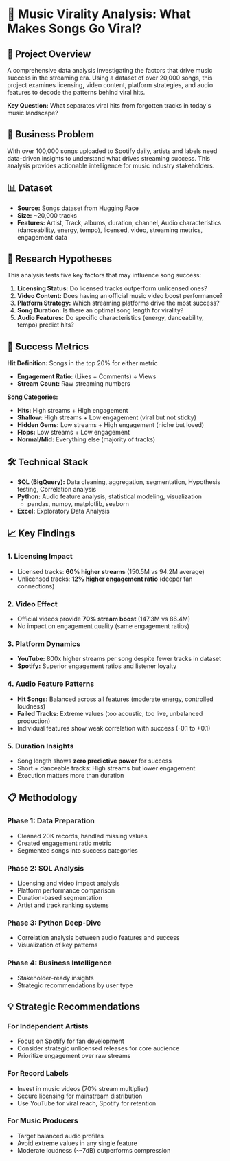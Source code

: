 # 🎵 Music Virality Analysis: What Makes Songs Go Viral?

## 📖 Project Overview

A comprehensive data analysis investigating the factors that drive music success in the streaming era. Using a dataset of over 20,000 songs, this project examines licensing, video content, platform strategies, and audio features to decode the patterns behind viral hits.

**Key Question:** What separates viral hits from forgotten tracks in today's music landscape?

## 🎯 Business Problem

With over 100,000 songs uploaded to Spotify daily, artists and labels need data-driven insights to understand what drives streaming success. This analysis provides actionable intelligence for music industry stakeholders.

## 📊 Dataset

- **Source:** Songs dataset from Hugging Face
- **Size:** ~20,000 tracks
- **Features:** Artist, Track, albums, duration, channel, Audio characteristics (danceability, energy, tempo), licensed, video, streaming metrics, engagement data

## 🔬 Research Hypotheses

This analysis tests five key factors that may influence song success:

1. **Licensing Status:** Do licensed tracks outperform unlicensed ones?
2. **Video Content:** Does having an official music video boost performance?
3. **Platform Strategy:** Which streaming platforms drive the most success?
4. **Song Duration:** Is there an optimal song length for virality?
5. **Audio Features:** Do specific characteristics (energy, danceability, tempo) predict hits?

## 📏 Success Metrics

**Hit Definition:** Songs in the top 20% for either metric
- **Engagement Ratio:** (Likes + Comments) ÷ Views
- **Stream Count:** Raw streaming numbers

**Song Categories:**
- **Hits:** High streams + High engagement
- **Shallow:** High streams + Low engagement (viral but not sticky)
- **Hidden Gems:** Low streams + High engagement (niche but loved)
- **Flops:** Low streams + Low engagement
- **Normal/Mid:** Everything else (majority of tracks)

## 🛠️ Technical Stack

- **SQL (BigQuery):** Data cleaning, aggregation, segmentation, Hypothesis testing, Correlation analysis
- **Python:** Audio feature analysis, statistical modeling, visualization
  - pandas, numpy, matplotlib, seaborn
- **Excel:** Exploratory Data Analysis

## 📈 Key Findings

### 1. Licensing Impact
- Licensed tracks: **60% higher streams** (150.5M vs 94.2M average)
- Unlicensed tracks: **12% higher engagement ratio** (deeper fan connections)

### 2. Video Effect
- Official videos provide **70% stream boost** (147.3M vs 86.4M)
- No impact on engagement quality (same engagement ratios)

### 3. Platform Dynamics
- **YouTube:** 800x higher streams per song despite fewer tracks in dataset
- **Spotify:** Superior engagement ratios and listener loyalty

### 4. Audio Feature Patterns
- **Hit Songs:** Balanced across all features (moderate energy, controlled loudness)
- **Failed Tracks:** Extreme values (too acoustic, too live, unbalanced production)
- Individual features show weak correlation with success (-0.1 to +0.1)

### 5. Duration Insights
- Song length shows **zero predictive power** for success
- Short + danceable tracks: High streams but lower engagement
- Execution matters more than duration


## 📋 Methodology

### Phase 1: Data Preparation
- Cleaned 20K records, handled missing values
- Created engagement ratio metric
- Segmented songs into success categories

### Phase 2: SQL Analysis
- Licensing and video impact analysis
- Platform performance comparison
- Duration-based segmentation
- Artist and track ranking systems

### Phase 3: Python Deep-Dive
- Correlation analysis between audio features and success
- Visualization of key patterns

### Phase 4: Business Intelligence
- Stakeholder-ready insights
- Strategic recommendations by user type

## 💡 Strategic Recommendations

### For Independent Artists
- Focus on Spotify for fan development
- Consider strategic unlicensed releases for core audience
- Prioritize engagement over raw streams

### For Record Labels
- Invest in music videos (70% stream multiplier)
- Secure licensing for mainstream distribution
- Use YouTube for viral reach, Spotify for retention

### For Music Producers
- Target balanced audio profiles
- Avoid extreme values in any single feature
- Moderate loudness (~-7dB) outperforms compression



